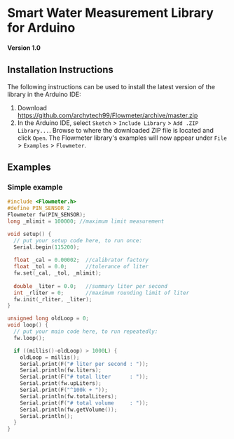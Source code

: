 # Smart Water Measurement Library for Arduino

#### Version 1.0

## Installation Instructions

The following instructions can be used to install the latest version of the library in the Arduino IDE:

1. Download https://github.com/archytech99/Flowmeter/archive/master.zip
2. In the Arduino IDE, select `Sketch` > `Include Library` > `Add .ZIP Library...`.  Browse to where the downloaded ZIP file is located and click `Open`. The Flowmeter library's examples will now appear under `File` > `Examples` > `Flowmeter`.

## Examples

### Simple example

```C++
#include <Flowmeter.h>
#define PIN_SENSOR 2
Flowmeter fw(PIN_SENSOR);
long _mlimit = 100000; //maximum limit measurement

void setup() {
  // put your setup code here, to run once:
  Serial.begin(115200);
  
  float _cal = 0.00002;  //calibrator factory
  float _tol = 0.0;      //tolerance of liter
  fw.set(_cal, _tol, _mlimit);
  
  double _liter = 0.0;   //summary liter per second
  int _rliter = 0;       //maximum rounding limit of liter
  fw.init(_rliter, _liter);
}

unsigned long oldLoop = 0;
void loop() {
  // put your main code here, to run repeatedly:
  fw.loop();

  if ((millis()-oldLoop) > 1000L) {
    oldLoop = millis();
    Serial.print(F("# liter per second : "));
    Serial.println(fw.liters);
    Serial.print(F("# total liter      : "));
    Serial.print(fw.upLiters);
    Serial.print(F("^100k + "));
    Serial.println(fw.totalLiters);
    Serial.print(F("# total volume     : "));
    Serial.println(fw.getVolume());
    Serial.println();
  }
}
```
